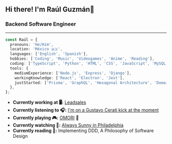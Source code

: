 ## Hi there! I'm Raúl Guzmán👋

### Backend Software Engineer

---

```typescript
const Raúl = {
  pronouns: 'He/Him',
  location: 'México 🇲🇽',
  languages: ['English', 'Spanish'],
  hobbies: ['Coding', 'Music', 'Videogames', 'Anime', 'Reading'],
  coding: ['TypeScript', 'Python', 'HTML', 'CSS', 'JavaScript', 'MySQL'],
  tools: {
    mediumExperience: ['Node.js', 'Express', 'Django'],
    workingKnowledge: ['React', 'Electron', 'Jest'],
    justStarted: ['Prisma', 'GraphQL', 'Hexagonal Architecture', 'Domain Driven Design', 'Test Driven Development'],
  },
};
```

- **Currently working at 🖥️:** [Leadsales](https://leadsales.io/)
- **Currently listening to 🎧:** [I'm on a Gustavo Cerati kick at the moment](https://www.youtube.com/watch?v=anwnvTPAJG0)
- **Currently playing 🎮:** [OMORI](https://www.youtube.com/watch?v=CyVv-jFJiJ8) 🔪
- **Currently watching 👀:** [Always Sunny in Philadelphia](https://www.youtube.com/watch?v=ecRytTfWL8Q)
- **Currently reading 📕:** Implementing DDD, A Philosophy of Software Design

